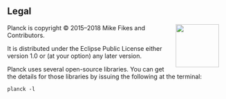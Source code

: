 ## Legal

<img width="100" align="right" style="margin: 0ex 1em" src="img/legal.jpg">
Planck is copyright © 2015–2018 Mike Fikes and Contributors.

It is distributed under the Eclipse Public License either version 1.0 or (at your option) any later version.

Planck uses several open-source libraries. You can get the details for those libraries by issuing the following at the terminal:

```
planck -l
```

